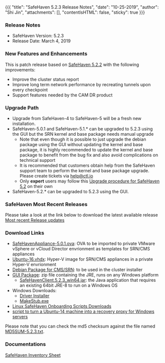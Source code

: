 {{{
  "title": "SafeHaven 5.2.3 Release Notes",
  "date": "10-25-2019",
  "author": "Shi Jin",
  "attachments": [],
  "contentIsHTML": false,
  "sticky": true
}}}

### Release Notes

- SafeHaven Version: 5.2.3
- Release Date: March 4, 2019

### New Features and Enhancements

This is patch release based on [SafeHaven 5.2.2](SafeHaven5.2.2-Release-Notes.md) with the following improvements:

- Improve the cluster status report
- Improve long term network performance by recreating tunnels upon every checkpoint
- Support features needed by the CAM DR product

### Upgrade Path

* Upgrade from SafeHaven-4 to SafeHaven-5 will be a fresh new installation.
* SafeHaven-5.0.1 and SafeHaven-5.1.* can be upgraded to 5.2.3 using the GUI but the SRN kernel and base package needs manual upgrade
  * Note that even though it is possible to just upgrade the debian package using the GUI without updating the kernel and base package, it is highly recommended to update the kernel and base package to benefit from the bug fix and also avoid complications on technical support
  * It is recommended that customers obtain help from the SafeHaven support team to perform the kernel and base package upgrade. Please create tickets via help@ctl.io
  * Only **expert** users may follow this [Upgrade procedure for SafeHaven 5.2](SH-5.1-Upgrade-5.2.md) on their own
* SafeHaven-5.2.* can be upgraded to 5.2.3 using the GUI.  

### SafeHaven Most Recent Releases

Please take a look at the link below to download the latest available release  
[Most recent Release updates](../Overview/Most-Recent-SafeHaven-Release-Updates.md)

### Download Links

* [SafeHavenAppliance-5.0.1.ova](https://download.safehaven.ctl.io/SH-5.0.1/SafeHavenAppliance-5.0.1.ova): OVA to be imported to private VMware vSphere or vCloud Director envrionment as templates for SRN/CMS appliances
* [Ubuntu-16.vhdx](https://download.safehaven.ctl.io/SH-5.0.0/Ubuntu-16.vhdx): Hyper-V image for SRN/CMS appliances in a private Hyper-V envrionment
* [Debian Package for CMS/SRN](https://download.safehaven.ctl.io/SH-5.2.3/safehaven-5.2.3.deb): to be used in the cluster installer
* [GUI Package](https://download.safehaven.ctl.io/SH-5.2.3/SafeHavenConsole-5.2.3.zip): zip file containing the JRE, runs on any Windows platform
  * [SafeHavenClient.5.2.3_win64.jar](https://download.safehaven.ctl.io/SH-5.2.3/SafeHavenClient.5.2.3_win64.jar): the Java application that requires an existing 64bit JRE-8 to run on a Windows OS
* Windows Downloads:
  * [Driver Installer](https://download.safehaven.ctl.io/SH-5.2.3/safehaven_windows_driver-5.2.3.exe)
  * [MakeStub.exe](https://download.safehaven.ctl.io/SH-5.2.3/MakeStub-5.2.3.exe)
* [Linux SafeHaven Onboarding Scripts Downloads](linux-onboarding-releases.md)
* [script to turn a Ubuntu-14 machine into a recovery proxy for Windows servers](https://download.safehaven.ctl.io/SH-5.2.3/makestub_for_windows.sh)

Please note that you can check the md5 checksum against the file named [MD5SUM-5.2.3.txt](https://download.safehaven.ctl.io/SH-5.2.3/MD5SUM-5.2.3.txt).

### Documentations

[SafeHaven Inventory Sheet](https://download.safehaven.ctl.io/SH-5-Docs/SafeHaven-Inventory-Sheet-Azure.xlsm)
